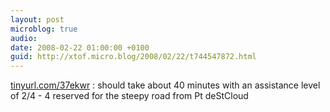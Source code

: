 ```yaml
---
layout: post
microblog: true
audio: 
date: 2008-02-22 01:00:00 +0100
guid: http://xtof.micro.blog/2008/02/22/t744547872.html
---
```

[tinyurl.com/37ekwr](http://tinyurl.com/37ekwr) : should take about 40 minutes with an assistance level of 2/4 - 4 reserved for the steepy road from Pt deStCloud
